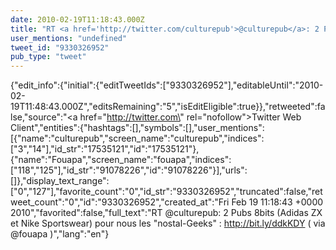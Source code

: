 ```yaml
---
date: 2010-02-19T11:18:43.000Z
title: "RT <a href='http://twitter.com/culturepub'>@culturepub</a>: 2 Pubs 8bits (Adidas ZX et Nike Sportswear) pour nous les nostal-Geeks : http://bit.ly/ddkKDY ( via <a href='http://twitter.com/fouapa'>@fouapa</a> )″"
user_mentions: "undefined"
tweet_id: "9330326952"
pub_type: "tweet"
---
```

{"edit_info":{"initial":{"editTweetIds":["9330326952"],"editableUntil":"2010-02-19T11:48:43.000Z","editsRemaining":"5","isEditEligible":true}},"retweeted":false,"source":"<a href=\"http://twitter.com\" rel=\"nofollow\">Twitter Web Client</a>","entities":{"hashtags":[],"symbols":[],"user_mentions":[{"name":"culturepub","screen_name":"culturepub","indices":["3","14"],"id_str":"17535121","id":"17535121"},{"name":"Fouapa","screen_name":"fouapa","indices":["118","125"],"id_str":"91078226","id":"91078226"}],"urls":[]},"display_text_range":["0","127"],"favorite_count":"0","id_str":"9330326952","truncated":false,"retweet_count":"0","id":"9330326952","created_at":"Fri Feb 19 11:18:43 +0000 2010","favorited":false,"full_text":"RT @culturepub: 2 Pubs 8bits (Adidas ZX et Nike Sportswear) pour nous les \"nostal-Geeks\" : http://bit.ly/ddkKDY ( via @fouapa )","lang":"en"}
